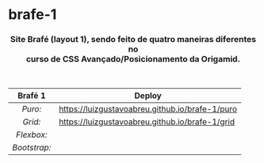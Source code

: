 # brafe-1

<div align="center">
 
 ### Site **Brafé (layout 1)**, sendo feito de quatro maneiras diferentes no <br> curso de CSS Avançado/Posicionamento da Origamid. 
 <br>
 
|**Brafé 1**|**Deploy**|
|:---:|---|
|*Puro:*|https://luizgustavoabreu.github.io/brafe-1/puro|
|*Grid:*|https://luizgustavoabreu.github.io/brafe-1/grid|
|*Flexbox:*| |
|*Bootstrap:*| |
 
 </div>
